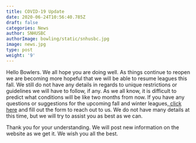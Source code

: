 ```yaml
---
title: COVID-19 Update
date: 2020-06-24T10:56:40.785Z
draft: false
categories: News
author: SNHUSBC
authorImage: bowling/static/snhusbc.jpg
image: news.jpg
type: post
weight: '9'
---
```


<p>Hello Bowlers.  We all hope you are doing well.  As things continue to reopen we are becoming more hopeful that we will be able to resume leagues this fall.  We still do not have any details in regards to unique restrictions or guidelines we will have to follow, if any.  As we all know, it is difficult to predict what conditions will be like two months from now.  If you have any questions or suggestions for the upcoming fall and winter leagues,<a href = "https://snhusbc.com/contact/"> click here</a> and fill out the form to reach out to us.  We do not have many details at this time, but we will try to assist you as best as we can.</p>
<p>Thank you for your understanding.  We will post new information on the website as we get it.  We wish you all the best.</p>

